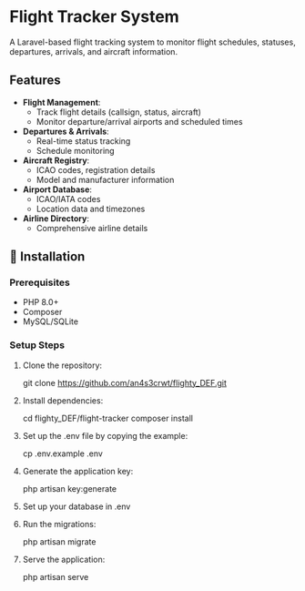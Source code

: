 # Flight Tracker System

A Laravel-based flight tracking system to monitor flight schedules, statuses, departures, arrivals, and aircraft information.

## Features

- **Flight Management**:
  - Track flight details (callsign, status, aircraft)
  - Monitor departure/arrival airports and scheduled times
- **Departures & Arrivals**:
  - Real-time status tracking
  - Schedule monitoring
- **Aircraft Registry**:
  - ICAO codes, registration details
  - Model and manufacturer information
- **Airport Database**:
  - ICAO/IATA codes
  - Location data and timezones
- **Airline Directory**:
  - Comprehensive airline details

## 🚀 Installation

### Prerequisites
- PHP 8.0+
- Composer
- MySQL/SQLite

### Setup Steps

1. Clone the repository:

   git clone https://github.com/an4s3crwt/flighty_DEF.git

2. Install dependencies:

    cd flighty_DEF/flight-tracker
    composer install

3. Set up the .env file by copying the example:

    cp .env.example .env

4. Generate the application key:

    php artisan key:generate

5. Set up your database in .env

6. Run the migrations:

    php artisan migrate

7. Serve the application:

    php artisan serve


